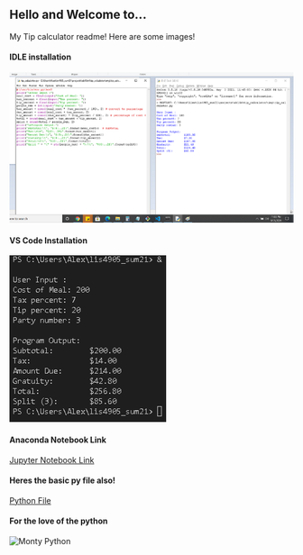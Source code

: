## Hello and Welcome to...
My Tip calculator readme!
Here are some images!
#### IDLE installation
![tip_calculator](img/idle_calculator.png "tip_calculator")
#### VS Code Installation
![tip_calculator](img/vs_code_calculator.png "tip_calculator")
#### Anaconda Notebook Link
[Jupyter Notebook Link](tip_calculator.ipynb "tip_calculator" )
#### Heres the basic py file also!
[Python File](tip_calculator.py "tip_calculator")
#### For the love of the python
![Monty Python](https://media.giphy.com/media/uirZilfaQk85a/giphy.gif "python")